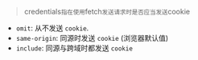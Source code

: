 > credentials` 指在使用 `fetch` 发送请求时是否应当发送 `cookie

- `omit`: 从不发送 `cookie`.
- `same-origin`: 同源时发送 `cookie` (浏览器默认值)
- `include`: 同源与跨域时都发送 `cookie`